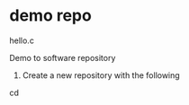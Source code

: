 # demo repo
hello.c 

Demo to software repository

1. Create a new repository with the following 

cd